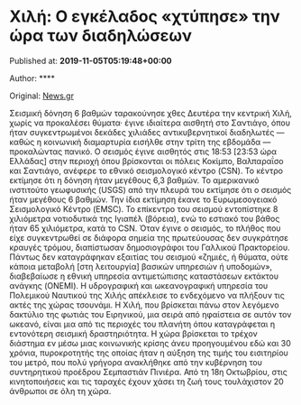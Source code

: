 
# Χιλή: Ο εγκέλαδος «χτύπησε» την ώρα των διαδηλώσεων

Published at: **2019-11-05T05:19:48+00:00**

Author: ****

Original: [News.gr](https://www.news.gr/kosmos/article/2019761/chili-o-egkelados-chtipise-tin-ora-ton-diadiloseon.html)

Σεισμική δόνηση 6 βαθμών ταρακούνησε χθες Δευτέρα την κεντρική Χιλή, χωρίς να προκαλέσει θύματα· έγινε ιδιαίτερα αισθητή στο Σαντιάγο, όπου ήταν συγκεντρωμένοι δεκάδες χιλιάδες αντικυβερνητικοί διαδηλωτές — καθώς η κοινωνική διαμαρτυρία εισήλθε στην τρίτη της εβδομάδα — προκαλώντας πανικό.
Ο σεισμός έγινε αισθητός στις 18:53 [23:53 ώρα Ελλάδας] στην περιοχή όπου βρίσκονται οι πόλεις Κοκίμπο, Βαλπαραΐσο και Σαντιάγο, ανέφερε το εθνικό σεισμολογικό κέντρο (CSN). Το κέντρο εκτίμησε ότι η δόνηση ήταν μεγέθους 6,3 βαθμών. Το αμερικανικό ινστιτούτο γεωφυσικής (USGS) από την πλευρά του εκτίμησε ότι ο σεισμός ήταν μεγέθους 6 βαθμών. Την ίδια εκτίμηση έκανε το Ευρωμεσογειακό Σεισμολογικό Κέντρο (EMSC).
Το επίκεντρο του σεισμού εντοπίστηκε 8 χιλιόμετρα νοτιοδυτικά της Ιγιαπέλ (βόρεια), ενώ το εστιακό του βάθος ήταν 65 χιλιόμετρα, κατά το CSN.
Όταν έγινε ο σεισμός, το πλήθος που είχε συγκεντρωθεί σε διάφορα σημεία της πρωτεύουσας δεν συγκράτησε κραυγές τρόμου, διαπίστωσαν δημοσιογράφοι του Γαλλικού Πρακτορείου.
Πάντως δεν καταγράφηκαν εξαιτίας του σεισμού «ζημιές, ή θύματα, ούτε κάποια μεταβολή [στη λειτουργία] βασικών υπηρεσιών ή υποδομών», διαβεβαίωσε η εθνική υπηρεσία αντιμετώπισης καταστάσεων εκτάκτου ανάγκης (ONEMI).
Η υδρογραφική και ωκεανογραφική υπηρεσία του Πολεμικού Ναυτικού της Χιλής απέκλεισε το ενδεχόμενο να πλήξουν τις ακτές της χώρας τσουνάμι.
Η Χιλή, που βρίσκεται πάνω στον λεγόμενο δακτύλιο της φωτιάς του Ειρηνικού, μια σειρά από ηφαίστεια σε αυτόν τον ωκεανό, είναι μια από τις περιοχές του πλανήτη όπου καταγράφεται η εντονότερη σεισμική δραστηριότητα.
Η χώρα βρίσκεται το τρέχον διάστημα εν μέσω μιας κοινωνικής κρίσης άνευ προηγουμένου εδώ και 30 χρόνια, πυροκροτητής της οποίας ήταν η αύξηση της τιμής του εισιτηρίου του μετρό, που πολύ γρήγορα ανακλήθηκε από την κυβέρνηση του συντηρητικού προέδρου Σεμπαστιάν Πινιέρα. Από τη 18η Οκτωβρίου, στις κινητοποιήσεις και τις ταραχές έχουν χάσει τη ζωή τους τουλάχιστον 20 άνθρωποι σε όλη τη χώρα.
